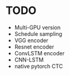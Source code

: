 
# TODO
- Multi-GPU version
- Schedule sampling
- VGG encoder
- Resnet encoder
- ConvLSTM encoder
- CNN-LSTM
- native pytorch CTC
